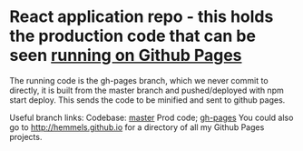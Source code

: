 # React application repo - this holds the production code that can be seen [running on Github Pages](http://hemmels.github.io/reactapp)
The running code is the gh-pages branch, which we never commit to directly, it is built from the master branch and pushed/deployed with npm start deploy.
This sends the code to be minified and sent to github pages.

Useful branch links: Codebase: [master](https://github.com/Hemmels/reactapp/tree/master) Prod code; [gh-pages](https://github.com/Hemmels/reactapp/tree/gh-pages)
You could also go to http://hemmels.github.io for a directory of all my Github Pages projects.
